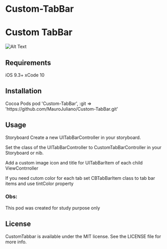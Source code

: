 # Custom-TabBar
<h1> Custom TabBar </h1>

![Alt Text](https://media.giphy.com/media/RVt0JmyjFT7gQxRhzA/giphy.gif)

<h2>Requirements</h2>

iOS 9.3+
xCode 10

<h2>Installation</h2>
Cocoa Pods
pod 'Custom-TabBar', :git => 'https://github.com/MauroJuliano/Custom-TabBar.git'

<h2>Usage</h2>

Storyboard
Create a new UITabBarController in your storyboard.

Set the class of the UITabBarController to CustomTabBarController in your Storyboard or nib.

Add a custom image icon and title for UITabBarItem of each child ViewContrroller

If you need cutom color for each tab set CBTabBarItem class to tab bar items and use tintColor property

<h3> Obs: </h3>
This pod was created for study purpose only

<h2>License</h2>

CustomTabbar is available under the MIT license. See the LICENSE file for more info.
